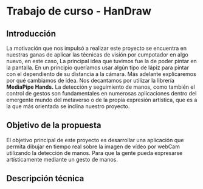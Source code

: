# Trabajo de curso - HanDraw

## Introducción

La motivación que nos impulsó a realizar este proyecto se encuentra en nuestras ganas de aplicar las técnicas de visión por cumpotador en algo nuevo, en este caso, La principal idea que tuvimos fue la de poder pintar en la pantalla. En un principio queríamos usar algún tipo de lápiz para pintar con el dependiento de su distancia a la cámara. Más adelante explicaremos por qué cambiamos de idea. Nos decantamos por utilizar la librería **MediaPipe Hands.**  La detección y seguimiento de manos, como también el control de gestos son fundamentales en numerosas aplicaciones dentro del emergente mundo del metaverso o de la propia expresión artística, que es a la que más orientada se inclina nuestro proyecto.


## Objetivo de la propuesta

El objetivo principal de este proyecto es desarrollar una aplicación que permita dibujar en tiempo real sobre la imagen de vídeo por webCam utilizando la detección de manos. Para que la gente pueda expresarse artísticamente mediante un gesto de manos.



## Descripción técnica

